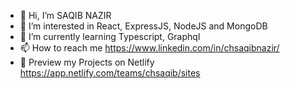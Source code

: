 - 👋 Hi, I’m SAQIB NAZIR
- 👀 I’m interested in React, ExpressJS, NodeJS and MongoDB
- 🌱 I’m currently learning Typescript, Graphql
- 📫 How to reach me https://www.linkedin.com/in/chsaqibnazir/ 
-  💞️ Preview my Projects on Netlify https://app.netlify.com/teams/chsaqib/sites

<!---
chsaqib/chsaqib is a ✨ special ✨ repository because its `README.md` (this file) appears on your GitHub profile.
You can click the Preview link to take a look at your changes.
--->
